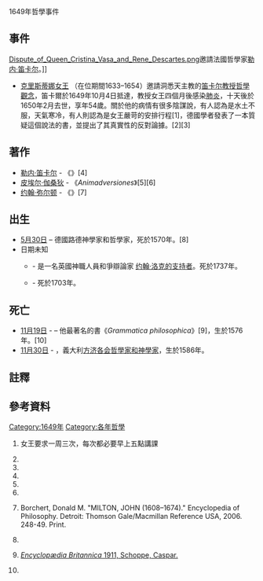 1649年哲學事件

## 事件

[Dispute_of_Queen_Cristina_Vasa_and_Rene_Descartes.png](https://zh.wikipedia.org/wiki/File:Dispute_of_Queen_Cristina_Vasa_and_Rene_Descartes.png "fig:Dispute_of_Queen_Cristina_Vasa_and_Rene_Descartes.png")邀請法國哲學家[勒内·笛卡尔](../Page/勒内·笛卡尔.md "wikilink")。\]\]

  - [克里斯蒂娜女王](../Page/克里斯蒂娜女王.md "wikilink")
    （在位期間1633–1654）邀請洞悉天主教的[笛卡尔教授哲學觀念](../Page/勒内·笛卡尔.md "wikilink")，笛卡爾於1649年10月4日抵達，教授女王四個月後感染[肺炎](../Page/肺炎.md "wikilink")，十天後於1650年2月去世，享年54歲。關於他的病情有很多陰謀說，有人認為是水土不服，天氣寒冷，有人則認為是女王嚴苛的安排行程\[1\]，德國學者發表了一本質疑這個說法的書，並提出了其真實性的反對論據。\[2\]\[3\]

## 著作

  - [勒内·笛卡尔](../Page/勒内·笛卡尔.md "wikilink") - 《》\[4\]
  - [皮埃尔·伽桑狄](../Page/皮埃尔·伽桑狄.md "wikilink") -
    《*Animadversiones*》\[5\]\[6\]
  - [约翰·弥尔顿](../Page/约翰·弥尔顿.md "wikilink") - 《》\[7\]

## 出生

  - [5月30日](../Page/5月30日.md "wikilink") –  德國路德神學家和哲學家，死於1570年。\[8\]
  - 日期未知
      - \- 是一名英國神職人員和爭辯論家
        [约翰·洛克的支持者](../Page/约翰·洛克.md "wikilink")。死於1737年。

      - \- 死於1703年。

## 死亡

  - [11月19日](../Page/11月19日.md "wikilink") -  – 他最著名的書《*Grammatica
    philosophica*》\[9\]，生於1576年。\[10\]
  - [11月30日](../Page/11月30日.md "wikilink") -
    ，義大利[方济各会哲學家和神學家](../Page/方济各会.md "wikilink")，生於1586年。

## 註釋

## 參考資料

[Category:1649年](https://zh.wikipedia.org/wiki/Category:1649年 "wikilink")
[Category:各年哲學](https://zh.wikipedia.org/wiki/Category:各年哲學 "wikilink")

1.  女王要求一周三次，每次都必要早上五點講課

2.

3.

4.

5.

6.

7.  Borchert, Donald M. "MILTON, JOHN (1608–1674)." Encyclopedia of
    Philosophy. Detroit: Thomson Gale/Macmillan Reference USA, 2006.
    248-49. Print.

8.

9.  [*Encyclopædia Britannica* 1911, Schoppe,
    Caspar.](http://www.1911encyclopedia.org/Caspar_Schoppe)

10.